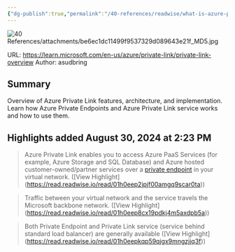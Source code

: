 ```yaml
---
{"dg-publish":true,"permalink":"/40-references/readwise/what-is-azure-private-link/","tags":["rw/articles"]}
---
```


![40 References/attachments/be6ec1dc11499f9537329d089643e21f_MD5.jpg](/img/user/40%20References/attachments/be6ec1dc11499f9537329d089643e21f_MD5.jpg)
  
URL: https://learn.microsoft.com/en-us/azure/private-link/private-link-overview
Author: asudbring

## Summary

Overview of Azure Private Link features, architecture, and implementation. Learn how Azure Private Endpoints and Azure Private Link service works and how to use them.

## Highlights added August 30, 2024 at 2:23 PM
>Azure Private Link enables you to access Azure PaaS Services (for example, Azure Storage and SQL Database) and Azure hosted customer-owned/partner services over a [private endpoint](https://learn.microsoft.com/en-us/azure/private-link/private-endpoint-overview) in your virtual network. ([View Highlight] (https://read.readwise.io/read/01h0eep2jpjf00amgq9scar0ta))


>Traffic between your virtual network and the service travels the Microsoft backbone network. ([View Highlight] (https://read.readwise.io/read/01h0eep8cx19pdkj4m5axdpb5a))


>Both Private Endpoint and Private Link service (service behind standard load balancer) are generally available ([View Highlight] (https://read.readwise.io/read/01h0eepkqp59qjgx9mngzjjq3f))


